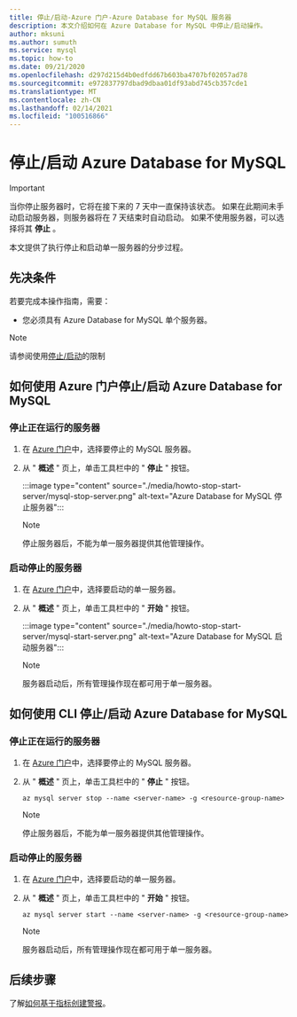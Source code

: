 ```yaml
---
title: 停止/启动-Azure 门户-Azure Database for MySQL 服务器
description: 本文介绍如何在 Azure Database for MySQL 中停止/启动操作。
author: mksuni
ms.author: sumuth
ms.service: mysql
ms.topic: how-to
ms.date: 09/21/2020
ms.openlocfilehash: d297d215d4b0edfdd67b603ba4707bf02057ad78
ms.sourcegitcommit: e972837797dbad9dbaa01df93abd745cb357cde1
ms.translationtype: MT
ms.contentlocale: zh-CN
ms.lasthandoff: 02/14/2021
ms.locfileid: "100516866"
---
```

# <a name="stopstart-an-azure-database-for-mysql"></a>停止/启动 Azure Database for MySQL

> [!IMPORTANT]
>  当你停止服务器时，它将在接下来的 7 天中一直保持该状态。 如果在此期间未手动启动服务器，则服务器将在 7 天结束时自动启动。 如果不使用服务器，可以选择将其 **停止** 。

本文提供了执行停止和启动单一服务器的分步过程。

## <a name="prerequisites"></a>先决条件

若要完成本操作指南，需要：

-   您必须具有 Azure Database for MySQL 单个服务器。

> [!NOTE]
> 请参阅使用[停止/启动](concepts-servers.md#limitations-of-stopstart-operation)的限制

## <a name="how-to-stopstart-the-azure-database-for-mysql-using-azure-portal"></a>如何使用 Azure 门户停止/启动 Azure Database for MySQL

### <a name="stop-a-running-server"></a>停止正在运行的服务器

1.  在 [Azure 门户](https://portal.azure.com/)中，选择要停止的 MySQL 服务器。

2.  从 " **概述** " 页上，单击工具栏中的 " **停止** " 按钮。

    :::image type="content" source="./media/howto-stop-start-server/mysql-stop-server.png" alt-text="Azure Database for MySQL 停止服务器":::

    > [!NOTE]
    > 停止服务器后，不能为单一服务器提供其他管理操作。

### <a name="start-a-stopped-server"></a>启动停止的服务器

1.  在 [Azure 门户](https://portal.azure.com/)中，选择要启动的单一服务器。

2.  从 " **概述** " 页上，单击工具栏中的 " **开始** " 按钮。

    :::image type="content" source="./media/howto-stop-start-server/mysql-start-server.png" alt-text="Azure Database for MySQL 启动服务器":::

    > [!NOTE]
    > 服务器启动后，所有管理操作现在都可用于单一服务器。

## <a name="how-to-stopstart-the-azure-database-for-mysql-using-cli"></a>如何使用 CLI 停止/启动 Azure Database for MySQL

### <a name="stop-a-running-server"></a>停止正在运行的服务器

1.  在 [Azure 门户](https://portal.azure.com/)中，选择要停止的 MySQL 服务器。

2.  从 " **概述** " 页上，单击工具栏中的 " **停止** " 按钮。

    ```azurecli-interactive
    az mysql server stop --name <server-name> -g <resource-group-name>
    ```
    > [!NOTE]
    > 停止服务器后，不能为单一服务器提供其他管理操作。

### <a name="start-a-stopped-server"></a>启动停止的服务器

1.  在 [Azure 门户](https://portal.azure.com/)中，选择要启动的单一服务器。

2.  从 " **概述** " 页上，单击工具栏中的 " **开始** " 按钮。

    ```azurecli-interactive
    az mysql server start --name <server-name> -g <resource-group-name>
    ```
    > [!NOTE]
    > 服务器启动后，所有管理操作现在都可用于单一服务器。

## <a name="next-steps"></a>后续步骤
了解[如何基于指标创建警报](howto-alert-on-metric.md)。
